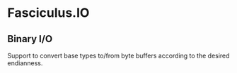 # Fasciculus.IO

## Binary I/O

Support to convert base types to/from byte buffers according to the desired endianness.
